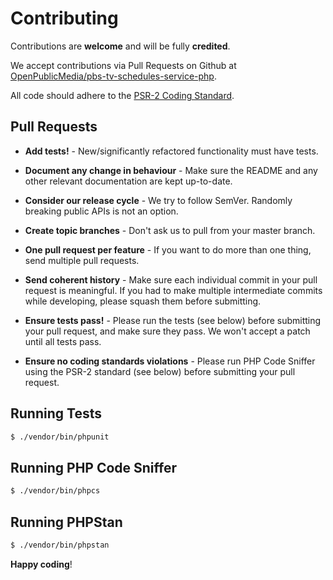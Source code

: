 # Contributing

Contributions are **welcome** and will be fully **credited**.

We accept contributions via Pull Requests on Github at [OpenPublicMedia/pbs-tv-schedules-service-php](https://github.com/OpenPublicMedia/pbs-tv-schedules-service-php).

All code should adhere to the [PSR-2 Coding Standard](https://www.php-fig.org/psr/psr-2/).

## Pull Requests

- **Add tests!** - New/significantly refactored functionality must have tests.

- **Document any change in behaviour** - Make sure the README and any other
relevant documentation are kept up-to-date.

- **Consider our release cycle** - We try to follow SemVer. Randomly breaking
public APIs is not an option.

- **Create topic branches** - Don't ask us to pull from your master branch.

- **One pull request per feature** - If you want to do more than one thing, send
multiple pull requests.

- **Send coherent history** - Make sure each individual commit in your pull
request is meaningful. If you had to make multiple intermediate commits while
developing, please squash them before submitting.

- **Ensure tests pass!** - Please run the tests (see below) before submitting
your pull request, and make sure they pass. We won't accept a patch until all
tests pass.

- **Ensure no coding standards violations** - Please run PHP Code Sniffer using
the PSR-2 standard (see below) before submitting your pull request.

## Running Tests

``` bash
$ ./vendor/bin/phpunit
```

## Running PHP Code Sniffer

``` bash
$ ./vendor/bin/phpcs
```

## Running PHPStan

``` bash
$ ./vendor/bin/phpstan
```

**Happy coding**!
